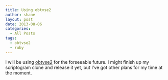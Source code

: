 ```yaml
---
title: Using obtvse2
author: shane
layout: post
date: 2013-08-06
categories:
  - All Posts
tags:
  - obtvse2
  - ruby
---
```

I will be using [obtvse2][1] for the forseeable future. I might finish up my scriptogram clone and release it yet, but I've got other plans for my time at the moment.

 [1]: https://github.com/natew/obtvse2
